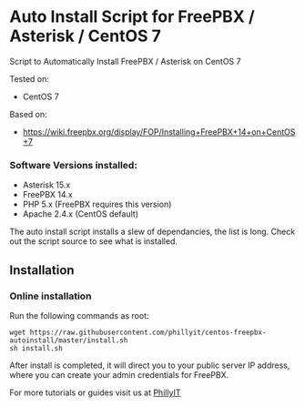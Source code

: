 # Auto Install Script for FreePBX / Asterisk / CentOS 7
Script to Automatically Install FreePBX / Asterisk on CentOS 7

Tested on:
* CentOS 7

Based on:
* https://wiki.freepbx.org/display/FOP/Installing+FreePBX+14+on+CentOS+7

### Software Versions installed:
* Asterisk 15.x
* FreePBX 14.x
* PHP 5.x (FreePBX requires this version)
* Apache 2.4.x (CentOS default)

The auto install script installs a slew of dependancies, the list is long. Check out the script source to see what is installed. 

## Installation

### Online installation

Run the following commands as root:

```
wget https://raw.githubusercontent.com/phillyit/centos-freepbx-autoinstall/master/install.sh
sh install.sh
```

After install is completed, it will direct you to your public server IP address, where you can create your admin credentials for FreePBX.


For more tutorials or guides visit us at [PhillyIT](http://phillyit.com/)
